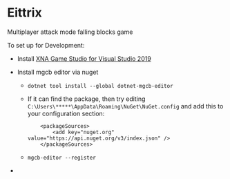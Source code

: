 # Eittrix

Multiplayer attack mode falling blocks game



To set up for Development:

* Install [XNA Game Studio for Visual Studio 2019](https://ridilabs.net/post/2019/09/20/Installing-XNA-on-Visual-Studio-2019.aspx#.YU-xDrhKgqk)

* Install mgcb editor via nuget

  * `dotnet tool install --global dotnet-mgcb-editor`

  * If it can find the package, then try editing `C:\Users\*****\AppData\Roaming\NuGet\NuGet.config`
    and add this to your configuration section:

    ```
        <packageSources>
            <add key="nuget.org" value="https://api.nuget.org/v3/index.json" />
        </packageSources>
    
    ```

  * `mgcb-editor --register`

* 

